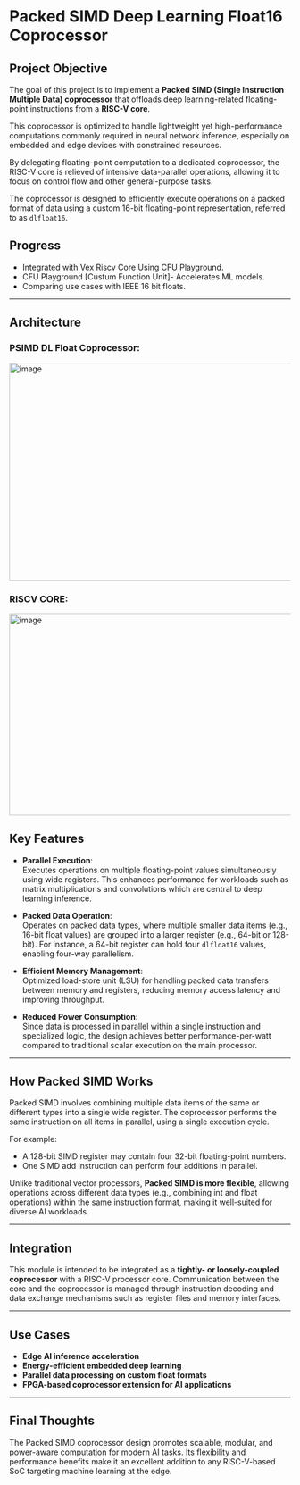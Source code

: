 # Packed SIMD Deep Learning Float16 Coprocessor

## Project Objective

The goal of this project is to implement a **Packed SIMD (Single Instruction Multiple Data) coprocessor** that offloads deep learning-related floating-point instructions from a **RISC-V core**. 

This coprocessor is optimized to handle lightweight yet high-performance computations commonly required in neural network inference, especially on embedded and edge devices with constrained resources.

By delegating floating-point computation to a dedicated coprocessor, the RISC-V core is relieved of intensive data-parallel operations, allowing it to focus on control flow and other general-purpose tasks. 

The coprocessor is designed to efficiently execute operations on a packed format of data using a custom 16-bit floating-point representation, referred to as `dlfloat16`.

## Progress
- Integrated with Vex Riscv Core Using CFU Playground.
- CFU Playground [Custum Function Unit]- Accelerates ML models.
- Comparing use cases with IEEE 16 bit floats.

---
## Architecture
### PSIMD DL Float Coprocessor:
<img width="778" height="391" alt="image" src="https://github.com/user-attachments/assets/7699cfbb-47f2-453c-8796-9c83fb4474fb" />

### RISCV CORE:
<img width="821" height="361" alt="image" src="https://github.com/user-attachments/assets/b6f6af6e-8ef7-47e9-85e9-aba778fe1a3d" />

## Key Features

- **Parallel Execution**:  
  Executes operations on multiple floating-point values simultaneously using wide registers. This enhances performance for workloads such as matrix multiplications and convolutions which are central to deep learning inference.

- **Packed Data Operation**:  
  Operates on packed data types, where multiple smaller data items (e.g., 16-bit float values) are grouped into a larger register (e.g., 64-bit or 128-bit). For instance, a 64-bit register can hold four `dlfloat16` values, enabling four-way parallelism.

- **Efficient Memory Management**:  
  Optimized load-store unit (LSU) for handling packed data transfers between memory and registers, reducing memory access latency and improving throughput.

- **Reduced Power Consumption**:  
  Since data is processed in parallel within a single instruction and specialized logic, the design achieves better performance-per-watt compared to traditional scalar execution on the main processor.

---

## How Packed SIMD Works

Packed SIMD involves combining multiple data items of the same or different types into a single wide register. The coprocessor performs the same instruction on all items in parallel, using a single execution cycle.

For example:
- A 128-bit SIMD register may contain four 32-bit floating-point numbers.
- One SIMD add instruction can perform four additions in parallel.

Unlike traditional vector processors, **Packed SIMD is more flexible**, allowing operations across different data types (e.g., combining int and float operations) within the same instruction format, making it well-suited for diverse AI workloads.

---

## Integration

This module is intended to be integrated as a **tightly- or loosely-coupled coprocessor** with a RISC-V processor core. Communication between the core and the coprocessor is managed through instruction decoding and data exchange mechanisms such as register files and memory interfaces.

---

## Use Cases

- **Edge AI inference acceleration**
- **Energy-efficient embedded deep learning**
- **Parallel data processing on custom float formats**
- **FPGA-based coprocessor extension for AI applications**

---

## Final Thoughts

The Packed SIMD coprocessor design promotes scalable, modular, and power-aware computation for modern AI tasks. Its flexibility and performance benefits make it an excellent addition to any RISC-V-based SoC targeting machine learning at the edge.
